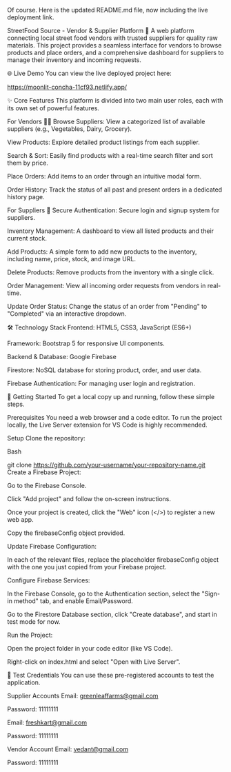 Of course. Here is the updated README.md file, now including the live deployment link.

StreetFood Source - Vendor & Supplier Platform 🚀
A web platform connecting local street food vendors with trusted suppliers for quality raw materials. This project provides a seamless interface for vendors to browse products and place orders, and a comprehensive dashboard for suppliers to manage their inventory and incoming requests.

🌐 Live Demo
You can view the live deployed project here:

https://moonlit-concha-11cf93.netlify.app/

✨ Core Features
This platform is divided into two main user roles, each with its own set of powerful features.

For Vendors 👨‍🍳
Browse Suppliers: View a categorized list of available suppliers (e.g., Vegetables, Dairy, Grocery).

View Products: Explore detailed product listings from each supplier.

Search & Sort: Easily find products with a real-time search filter and sort them by price.

Place Orders: Add items to an order through an intuitive modal form.

Order History: Track the status of all past and present orders in a dedicated history page.

For Suppliers 🌾
Secure Authentication: Secure login and signup system for suppliers.

Inventory Management: A dashboard to view all listed products and their current stock.

Add Products: A simple form to add new products to the inventory, including name, price, stock, and image URL.

Delete Products: Remove products from the inventory with a single click.

Order Management: View all incoming order requests from vendors in real-time.

Update Order Status: Change the status of an order from "Pending" to "Completed" via an interactive dropdown.

🛠️ Technology Stack
Frontend: HTML5, CSS3, JavaScript (ES6+)

Framework: Bootstrap 5 for responsive UI components.

Backend & Database: Google Firebase

Firestore: NoSQL database for storing product, order, and user data.

Firebase Authentication: For managing user login and registration.

🚀 Getting Started
To get a local copy up and running, follow these simple steps.

Prerequisites
You need a web browser and a code editor. To run the project locally, the Live Server extension for VS Code is highly recommended.

Setup
Clone the repository:

Bash

git clone https://github.com/your-username/your-repository-name.git
Create a Firebase Project:

Go to the Firebase Console.

Click "Add project" and follow the on-screen instructions.

Once your project is created, click the "Web" icon (</>) to register a new web app.

Copy the firebaseConfig object provided.

Update Firebase Configuration:

In each of the relevant files, replace the placeholder firebaseConfig object with the one you just copied from your Firebase project.

Configure Firebase Services:

In the Firebase Console, go to the Authentication section, select the "Sign-in method" tab, and enable Email/Password.

Go to the Firestore Database section, click "Create database", and start in test mode for now.

Run the Project:

Open the project folder in your code editor (like VS Code).

Right-click on index.html and select "Open with Live Server".

🔐 Test Credentials
You can use these pre-registered accounts to test the application.

Supplier Accounts
Email: greenleaffarms@gmail.com

Password: 11111111

Email: freshkart@gmail.com

Password: 11111111

Vendor Account
Email: vedant@gmail.com

Password: 11111111
